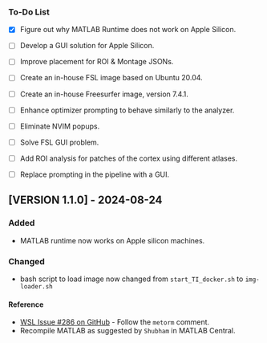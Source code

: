 ### To-Do List

- [x] Figure out why MATLAB Runtime does not work on Apple Silicon.
- [ ] Develop a GUI solution for Apple Silicon.
- [ ] Improve placement for ROI & Montage JSONs.
- [ ] Create an in-house FSL image based on Ubuntu 20.04.
- [ ] Create an in-house Freesurfer image, version 7.4.1.
- [ ] Enhance optimizer prompting to behave similarly to the analyzer.
- [ ] Eliminate NVIM popups.
- [ ] Solve FSL GUI problem.
- [ ] Add ROI analysis for patches of the cortex using different atlases.
- [ ] Replace prompting in the pipeline with a GUI.


## [VERSION 1.1.0] - 2024-08-24

### Added
- MATLAB runtime now works on Apple silicon machines.

### Changed
- bash script to load image now changed from `start_TI_docker.sh` to `img-loader.sh`

#### Reference
- [WSL Issue #286 on GitHub](https://github.com/microsoft/WSL/issues/286) - Follow the `metorm` comment.
- Recompile MATLAB as suggested by `Shubham` in MATLAB Central.
